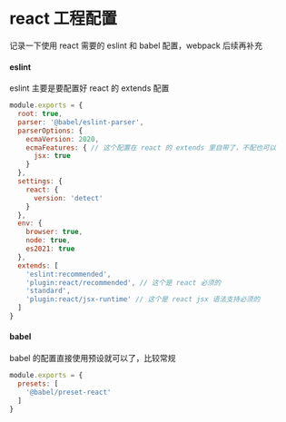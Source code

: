 # react 工程配置

记录一下使用 react 需要的 eslint 和 babel 配置，webpack 后续再补充



#### eslint

eslint 主要是要配置好 react 的 extends 配置

```js
module.exports = {
  root: true,
  parser: '@babel/eslint-parser',
  parserOptions: {
    ecmaVersion: 2020,
    ecmaFeatures: { // 这个配置在 react 的 extends 里自带了，不配也可以
      jsx: true
    }
  },
  settings: {
    react: {
      version: 'detect'
    }
  },
  env: {
    browser: true,
    node: true,
    es2021: true
  },
  extends: [
    'eslint:recommended',
    'plugin:react/recommended', // 这个是 react 必须的
    'standard',
    'plugin:react/jsx-runtime' // 这个是 react jsx 语法支持必须的
  ]
}
```

#### babel

babel 的配置直接使用预设就可以了，比较常规

```js
module.exports = {
  presets: [
    '@babel/preset-react'
  ]
}
```

